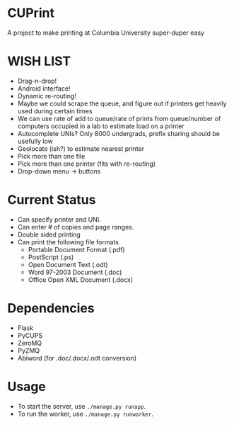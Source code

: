# CUPrint

A project to make printing at Columbia University super-duper easy

# WISH LIST

 - Drag-n-drop!
 - Android interface!
 - Dynamic re-routing!
 - Maybe we could scrape the queue, and figure out if printers get heavily used during certain times
 - We can use rate of add to queue/rate of prints from queue/number of computers occupied in a lab to estimate load on a printer
 - Autocomplete UNIs? Only 8000 undergrads, prefix sharing should be usefully low
 - Geolocate (ish?) to estimate nearest printer
 - Pick more than one file
 - Pick more than one printer (fits with re-routing)
 - Drop-down menu -> buttons

# Current Status

 - Can specify printer and UNI.
 - Can enter # of copies and page ranges.
 - Double sided printing
 - Can print the following file formats 
 	- Portable Document Format (.pdf)
	- PostScript (.ps)
	- Open Document Text (.odt)
	- Word 97-2003 Document (.doc)
	- Office Open XML Document (.docx)

# Dependencies
 - Flask
 - PyCUPS
 - ZeroMQ
 - PyZMQ
 - Abiword (for .doc/.docx/.odt conversion)

# Usage

 - To start the server, use `./manage.py runapp`. 
 - To run the worker, use `./manage.py runworker`.

